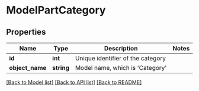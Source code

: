 # ModelPartCategory

## Properties
Name | Type | Description | Notes
------------ | ------------- | ------------- | -------------
**id** | **int** | Unique identifier of the category | 
**object_name** | **string** | Model name, which is &#x27;Category&#x27; | 

[[Back to Model list]](../../README.md#documentation-for-models) [[Back to API list]](../../README.md#documentation-for-api-endpoints) [[Back to README]](../../README.md)

